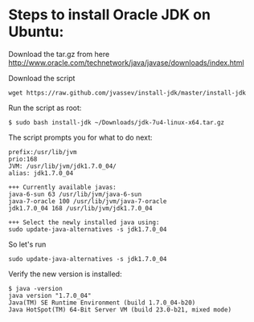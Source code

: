 Steps to install Oracle JDK on Ubuntu:
===========

Download the tar.gz from here http://www.oracle.com/technetwork/java/javase/downloads/index.html

Download the script

    wget https://raw.github.com/jvassev/install-jdk/master/install-jdk
    

Run the script as root:

    $ sudo bash install-jdk ~/Downloads/jdk-7u4-linux-x64.tar.gz
    

The script prompts you for what to do next:

    prefix:/usr/lib/jvm
    prio:168
    JVM: /usr/lib/jvm/jdk1.7.0_04/
    alias: jdk1.7.0_04
    
    +++ Currently available javas:
    java-6-sun 63 /usr/lib/jvm/java-6-sun
    java-7-oracle 100 /usr/lib/jvm/java-7-oracle
    jdk1.7.0_04 168 /usr/lib/jvm/jdk1.7.0_04
    
    +++ Select the newly installed java using:
    sudo update-java-alternatives -s jdk1.7.0_04

So let's run
    
    sudo update-java-alternatives -s jdk1.7.0_04


Verify the new version is installed:

    $ java -version
    java version "1.7.0_04"
    Java(TM) SE Runtime Environment (build 1.7.0_04-b20)
    Java HotSpot(TM) 64-Bit Server VM (build 23.0-b21, mixed mode)
    
